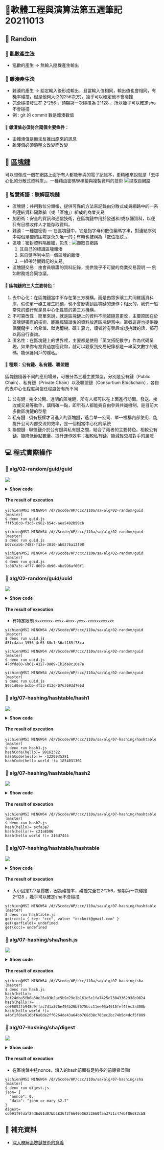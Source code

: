 # 📝軟體工程與演算法第五週筆記20211013
## 📖 Random
### 🔖 亂數產生法
* 亂數的產生 -> 無輸入隨機產生輸出
### 🔖 雜湊產生法
* 雜湊的產生 -> 給定輸入後形成輸出，且當輸入值相同，輸出值也會相同，有機率碰撞，但是他夠大(2的256次方)，幾乎可以確定他不會碰撞
* 完全碰撞發生在 2^256 ，預期第一次碰撞為 2^128 ，所以幾乎可以確定sha不會碰撞
* 例 : git 的 commit 數是雜湊數值 
#### 📍 雜湊值必須符合兩個主要條件：
* 由雜湊值是無法反推出原來的訊息
* 雜湊值必須隨明文改變而改變

## 📖 [區塊鏈](https://zh.wikipedia.org/wiki/%E5%8C%BA%E5%9D%97%E9%93%BE)
可以想像成一個在網路上面所有人都能參與的電子記帳本，更精確來說就是「去中心化的分散式資料庫」，一種藉由密碼學串接與複製資料的技術
![擷取自網路](pic/blockchain.JPG)
### 🔖 智慧術語：瞭解區塊鏈
* 區塊鏈：共用數位分類帳，提供可靠的方法來記錄由分散式成員網路中的一系列連結資料隔離艙（或「區塊」）組成的商業交易
* 加密術：安全的資訊和通信技術，在區塊鏈中用於發送和/或存儲資料，以便只有目標收件人才能存取資料。
* 雜湊：一種加密術 — 在區塊鏈中，它是指字母和數位編碼字串，對連結序列中每個單獨的區塊是永久唯一的；有時也被稱為「數位指紋」。
* 區塊：密封資料隔離艙，包含 : 
![擷取自網路](pic/block.JPG)
  1. 其自己的標識區塊雜湊
  2. 來自鏈序列中前一個區塊的雜湊
  3. 一組帶時間戳記的交易。
* 區塊鏈交易：由會員驗證的資料記錄，提供幾乎不可變的商業交易證明 — 例如財務或合同協議。
#### 📍 區塊鏈的三大主要特色：
1. 去中心化：在區塊鏈當中不存在第三方機構，而是由眾多礦工共同維護資料庫，假使單一礦工發生問題，也不會影響到區塊鏈的運作；相反的，我們一般常見的銀行就是具中心化性質的第三方機構。
2. 不可篡改性：簡單來說，就是區塊鏈上的資料不能被隨意更改，主要原因在於區塊鏈獨有的技術，能將經驗證後的資料放進區塊鏈當中。筆者這邊也提供幾個關鍵字：哈希值、默克爾樹、礦工算力，讀者若有興趣或想挑戰的話，都可以再自行查詢。
3. 匿名性：在區塊鏈上的世界裡，主要都是使用「英文搭配數字」作為代碼呈現，如果你有投資過加密貨幣，就可以觀察到交易紀錄都是一串英文數字的亂碼，能保護用戶的隱私。
#### 📍 種類：公有鏈、私有鏈、聯盟鏈
區塊鏈隨著不同的應用場景，可被分為三種主要類型，分別是公有鏈（Public Chain）、私有鏈（Private Chain）以及聯盟鏈（Consortium Blockchain），各自的去中心化程度與信任程度皆有所不同
1. 公有鏈 : 完全公開、透明的區塊鏈，所有人都可以在上面進行訪問、發送、接收或交易等動作，講精確一點，即所有人都能夠自由參與共識機制，是目前大多數區塊鏈的型態
2. 私有鏈 : 須有授權才可進入的區塊鏈，適合單一公司、單一機構內部使用，能提升公司內部交流的效率，是一個相當中心化的系統
3. 聯盟鏈 : 聯盟鏈介於公有鏈與私有鏈之間，結合了兩者的主要特色。相較公有鏈，能降低節點數量、提升運作效率；相較私有鏈，能減輕交易對手的風險


## 💻 程式實際操作
### 🔗 alg/02-random/guid/guid
![](pic/guid.JPG)
<details>
  <summary><b>Show code</b></summary>

  ```
function s4() {
  return Math.floor((1 + Math.random()) * 0x10000).toString(16).substring(1);
}

function guid() {
  return s4() + s4() + '-' + s4() + '-' + s4() + '-' + s4() + '-' + s4() + s4() + s4();
}

console.log(guid())
  ```
</details>

#### The result of execution
```
yichien@MSI MINGW64 /d/VScode/WP/ccc/110a/sa/alg/02-random/guid (master)
$ deno run guid.js
fff510c0-f3c5-c962-b54c-aea5492b59cb

yichien@MSI MINGW64 /d/VScode/WP/ccc/110a/sa/alg/02-random/guid (master)
$ deno run guid.js 
b07ccab6-7487-f12e-3010-ab0276a13f08

yichien@MSI MINGW64 /d/VScode/WP/ccc/110a/sa/alg/02-random/guid (master)
$ deno run guid.js 
1c887a3c-4f77-d009-db90-4ba996af00f1
```

### 🔗 alg/02-random/guid/uuid
![](pic/uuid.JPG)
<details>
  <summary><b>Show code</b></summary>

  ```
function uuidv4() {
  return 'xxxxxxxx-xxxx-4xxx-yxxx-xxxxxxxxxxxx'.replace(/[xy]/g, function(c) {
    var r = Math.random() * 16 | 0, v = c == 'x' ? r : (r & 0x3 | 0x8)
    return v.toString(16)
  })
}

console.log(uuidv4())
  ```
</details>

#### The result of execution
* 有特定限制 `xxxxxxxx-xxxx-4xxx-yxxx-xxxxxxxxxxxx`
```
yichien@MSI MINGW64 /d/VScode/WP/ccc/110a/sa/alg/02-random/guid (master)
$ deno run uuid.js 
05fc4aaa-3956-4c65-80c1-56af185f78ca

yichien@MSI MINGW64 /d/VScode/WP/ccc/110a/sa/alg/02-random/guid (master)
$ deno run uuid.js 
47dfde08-6b61-4127-9889-1b2da8c10a7a

yichien@MSI MINGW64 /d/VScode/WP/ccc/110a/sa/alg/02-random/guid (master)
$ deno run uuid.js
8051d0ea-bcbb-4f33-813d-0763693d7e6d
```

### 🔗 alg/07-hashing/hashtable/hash1
![](pic/hash1.JPG)
<details>
  <summary><b>Show code</b></summary>

  ```
var hashCode = function(str) {
  var hash = 0, i, c;
  if (str.length === 0) return hash
  for (i = 0; i < str.length; i++) {
    c     = str.charCodeAt(i)
    hash  = ((hash << 5) - hash) + c // hash = hash*31 + chr = (hash*32-hash) + c
    hash |= 0 // Convert to 32bit integer, 原因： Bitwise operators treat their operands as a sequence of 32 bits (zeroes and ones), rather than as decimal, hexadecimal, or octal numbers
  }
  return hash
}
console.log('hashCode(hello)=', hashCode('hello'))
console.log('hashCode(hello!)=', hashCode('hello!'))
console.log('hashCode(hello world !)=', hashCode('hello world !'))
  ```
</details>

#### The result of execution
```
yichien@MSI MINGW64 /d/VScode/WP/ccc/110a/sa/alg/07-hashing/hashtable (master)
$ deno run hash1.js 
hashCode(hello)= 99162322
hashCode(hello!)= -1220935281      
hashCode(hello world !)= 1854031301
```

### 🔗 alg/07-hashing/hashtable/hash2
![](pic/hash2.JPG)
<details>
  <summary><b>Show code</b></summary>

  ```
function hash(str) {
  let hash = 5381
  let i = str.length
  while(i) {
    hash = (hash * 33) ^ str.charCodeAt(--i);
  }
  /* JavaScript does bitwise operations (like XOR, above) on 32-bit signed
   * integers. Since we want the results to be always positive, convert the
   * signed int to an unsigned by doing an unsigned bitshift. */
  return hash >>> 0;
}
console.log('hash(hello)=', hash('hello').toString(16))
console.log('hash(hello!)=', hash('hello!').toString(16))
console.log('hash(hello world !)=', hash('hello world !').toString(16))
  ```
</details>

#### The result of execution
```
yichien@MSI MINGW64 /d/VScode/WP/ccc/110a/sa/alg/07-hashing/hashtable (master)
$ deno run hash2.js 
hash(hello)= acfa3a7
hash(hello!)= c21a8b86       
hash(hello world !)= 316d7444
```

### 🔗 alg/07-hashing/hashtable/hashtable
![](pic/hashtable.JPG)
<details>
  <summary><b>Show code</b></summary>

  ```
class HashTable {
  constructor(size) {
    this.table = new Array(size)
  }

  hashCode(str) {
    var hash = 0, i, c;
    if (str.length === 0) return hash
    for (i = 0; i < str.length; i++) {
      c     = str.charCodeAt(i)
      hash  = ((hash << 5) - hash) + c // hash = hash*31 + chr = (hash*32-hash) + c
      hash |= 0 // Convert to 32bit integer, 原因： Bitwise operators treat their operands as a sequence of 32 bits (zeroes and ones), rather than as decimal, hexadecimal, or octal numbers
    }
    return hash
  }

  size() { return this.table.length }

  slot(key) {
    return this.hashCode(key) % this.size()
  }

  get(key) {
    let i = this.slot(key)
    if (this.table[i] == null) return
    return this.table[i].find((o)=>o.key==key)
  }

  put(key, value) {
    let i = this.slot(key)
    if (this.table[i] == null) {
      this.table[i] = [{key:key, value:value}]
    } else {
      let obj = this.table[i].find((o)=>o.key==key)
      if (obj == null) {
        this.table[i].push({key:key, value:value})
      } else {
        obj.value = value
      }
    }
  }

  remove(key) {
    let i = this.slot(key)
    if (this.table[i] != null) {
      let pos = this.table[i].findIndex((o)=>o.key == key)
      if (pos >= 0) this.table[i].splice(pos, 1)
    }
  }
}

let ht = new HashTable(127)
ht.put('ccc', 'ccckmit@gmail.com')
ht.put('snoopy', 'snoopy@mail.disney.com')
console.log('get(ccc)=', ht.get('ccc'))
console.log('get(garfield)=', ht.get('garfield'))
ht.remove('ccc')
console.log('get(ccc)=', ht.get('ccc'))
  ```
</details>

#### The result of execution
* 大小固定127是質數，因為碰撞率，碰撞完全在2^256，預期第一次碰撞 2^128 ，幾乎可以確定sha不會碰撞
```
yichien@MSI MINGW64 /d/VScode/WP/ccc/110a/sa/alg/07-hashing/hashtable (master)
$ deno run hashtable.js 
get(ccc)= { key: "ccc", value: "ccckmit@gmail.com" }
get(garfield)= undefined
get(ccc)= undefined 
```

### 🔗 alg/07-hashing/sha/hash.js
![](pic/hash.JPG)
<details>
  <summary><b>Show code</b></summary>

  ```
// 參考 -- https://deno.land/std@0.63.0/hash
import { createHash } from 'https://deno.land/std/hash/mod.ts';

function hash(text) {
  const h = createHash('sha256') // const hash = createHash('md5')
  h.update(text)
  return h.toString()
}

console.log('hash(hello)=', hash('hello'))
console.log('hash(hello!)=', hash('hello!'))
console.log('hash(hello world !)=', hash('hello world !'))

  ```
</details>

#### The result of execution
```
yichien@MSI MINGW64 /d/VScode/WP/ccc/110a/sa/alg/07-hashing/sha (master)
$ deno run hash.js 
hash(hello)= 2cf24dba5fb0a30e26e83b2ac5b9e29e1b161e5c1fa7425e73043362938b9824
hash(hello!)= ce06092fb948d9ffac7d1a376e404b26b7575bcc11ee05a4615fef4fec3a308b       
hash(hello world !)= a4bf1f6be616bf6a0de2ff6264de43a64bb768d38c783ec2bc74b5d4dcf5f889
```

### 🔗 alg/07-hashing/sha/digest
![](pic/digest.JPG)
<details>
  <summary><b>Show code</b></summary>

  ```
import { createHash } from 'https://deno.land/std/hash/mod.ts';

function hash(text) {
  const h = createHash('sha256')
  h.update(text)
  return h.toString()
}

let record = {
  nonce: 0,
  data: 'john => mary $2.7',
}

let json = JSON.stringify(record, null, 2)
console.log('json=', json)
const digest = hash(json)
console.log('digest=', digest)
  ```
</details>

#### The result of execution
* 在區塊鍊中挖nonce，填入的hash前面有足夠多的前導零(5個)
```
yichien@MSI MINGW64 /d/VScode/WP/ccc/110a/sa/alg/07-hashing/sha (master)
$ deno run digest.js 
json= {
  "nonce": 0,
  "data": "john => mary $2.7"
}
digest= cde91f9fdaf2ad6d01d07bb2836f3f6640556232660faa3731c47ebf86683cb8
```

## 📖 補充資料
* [深入瞭解區塊鏈技術的意義](https://www.amd.com/zh-hant/technologies/blockchain-explained)

